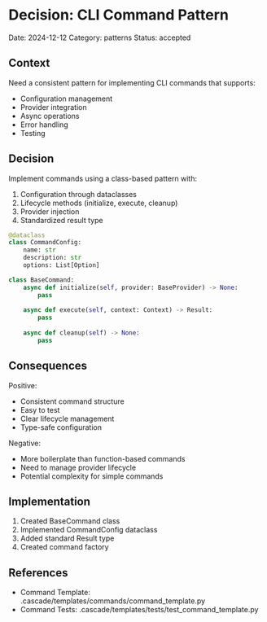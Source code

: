 # Decision: CLI Command Pattern
Date: 2024-12-12
Category: patterns
Status: accepted

## Context
Need a consistent pattern for implementing CLI commands that supports:
- Configuration management
- Provider integration
- Async operations
- Error handling
- Testing

## Decision
Implement commands using a class-based pattern with:
1. Configuration through dataclasses
2. Lifecycle methods (initialize, execute, cleanup)
3. Provider injection
4. Standardized result type

```python
@dataclass
class CommandConfig:
    name: str
    description: str
    options: List[Option]

class BaseCommand:
    async def initialize(self, provider: BaseProvider) -> None:
        pass
    
    async def execute(self, context: Context) -> Result:
        pass
    
    async def cleanup(self) -> None:
        pass
```

## Consequences
Positive:
- Consistent command structure
- Easy to test
- Clear lifecycle management
- Type-safe configuration

Negative:
- More boilerplate than function-based commands
- Need to manage provider lifecycle
- Potential complexity for simple commands

## Implementation
1. Created BaseCommand class
2. Implemented CommandConfig dataclass
3. Added standard Result type
4. Created command factory

## References
- Command Template: .cascade/templates/commands/command_template.py
- Command Tests: .cascade/templates/tests/test_command_template.py
